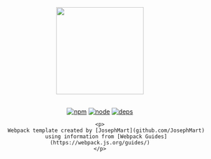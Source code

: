 <div align="center">
    <a href="https://github.com/webpack/webpack">
        <img width="200" height="200" src="https://webpack.js.org/assets/icon-square-big.svg">
    </a>
    <br>
    <br>

[![npm][npm]][npm-url]
[![node][node]][node-url]
[![deps][deps]][deps-url]

    <p>
        Webpack template created by [JosephMart](github.com/JosephMart)
        using information from [Webpack Guides](https://webpack.js.org/guides/)
    </p>
</div>


[deps]: https://img.shields.io/david/JosephMart/Webpack-Template-JMM.svg
[deps-url]: https://david-dm.org/JosephMart/Webpack-Template-JMM

[npm]: https://img.shields.io/npm/v/webpack.svg
[npm-url]: https://npmjs.com/package/webpack

[node]: https://img.shields.io/node/v/webpack.svg
[node-url]: https://nodejs.org